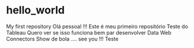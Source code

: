 # hello_world
My first repository
Olá pessoal !!!   Este é meu primeiro repositório Teste do Tableau
Quero ver se isso funciona bem par desenvolver Data Web Connectors
Show de bola .... see you !!! Teste
